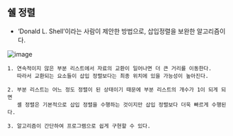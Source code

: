 ## 쉘 정렬

- ‘Donald L. Shell’이라는 사람이 제안한 방법으로, 삽입정렬을 보완한 알고리즘이다.

![image](https://user-images.githubusercontent.com/43161245/83347186-36364100-a35e-11ea-89ee-9bad30c19156.png)

```
1. 연속적이지 않은 부분 리스트에서 자료의 교환이 일어나면 더 큰 거리를 이동한다. 
   따라서 교환되는 요소들이 삽입 정렬보다는 최종 위치에 있을 가능성이 높아진다.

2. 부분 리스트는 어느 정도 정렬이 된 상태이기 때문에 부분 리스트의 개수가 1이 되게 되면 
   셸 정렬은 기본적으로 삽입 정렬을 수행하는 것이지만 삽입 정렬보다 더욱 빠르게 수행된다.

3. 알고리즘이 간단하여 프로그램으로 쉽게 구현할 수 있다.
```
